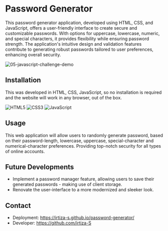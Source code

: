 # Password Generator

This password generator application, developed using HTML, CSS, and JavaScript, offers a user-friendly interface to create secure and customizable passwords. With options for uppercase, lowercase, numeric, and special characters, it provides flexibility while ensuring password strength. The application's intuitive design and validation features contribute to generating robust passwords tailored to user preferences, enhancing overall security.

![05-javascript-challenge-demo](https://github.com/irtiza-S/password-generator/assets/61486852/59209e83-c4e1-4be3-a554-dc5fc65db4ff)

## Installation 
This was developed in HTML, CSS, JavaScript, so no installation is required and the website will work in any browser, out of the box.

![HTML5](https://img.shields.io/badge/html5-%23E34F26.svg?style=for-the-badge&logo=html5&logoColor=white) ![CSS3](https://img.shields.io/badge/css3-%231572B6.svg?style=for-the-badge&logo=css3&logoColor=white) ![JavaScript](https://img.shields.io/badge/javascript-%23323330.svg?style=for-the-badge&logo=javascript&logoColor=%23F7DF1E)

## Usage
This web application will allow users to randomly generate password, based on their password-length, lowercase, uppercase, special-character and numerical-character preferences. Providing top-notch security for all types of online accounts. 

## Future Developments
- Implement a password manager feature, allowing users to save their generated passwords - making use of client storage. 
- Renovate the user-interface to a more modernized and sleeker look.

## Contact
- Deployment: https://irtiza-s.github.io/password-generator/
- Developer: https://github.com/irtiza-S

